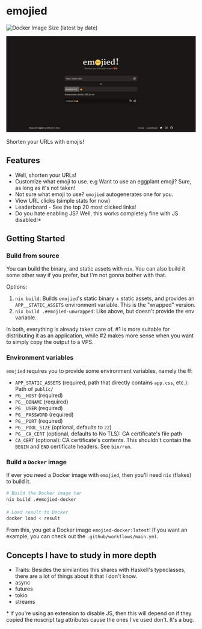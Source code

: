 # emojied

![Docker Image Size (latest by date)](https://img.shields.io/docker/image-size/hsekun/emojied)

<p align="center">
  <img src="emojied.png" />
</p>

Shorten your URLs with emojis!

## Features

- Well, shorten your URLs!
- Customize what emoji to use. e.g Want to use an eggplant emoji? Sure, as long
  as it's not taken!
- Not sure what emoji to use? `emojied` autogenerates one for you.
- View URL clicks (simple stats for now)
- Leaderboard - See the top 20 most clicked links!
- Do you hate enabling JS? Well, this works completely fine with JS disabled!\*

## Getting Started

### Build from source

You can build the binary, and static assets with `nix`. You can also build it
some other way if you prefer, but I'm not gonna bother with that.

Options:

1. `nix build`: Builds `emojied`'s static binary + static assets, and provides
an `APP__STATIC_ASSETS` environment variable. This is the "wrapped" version.
2. `nix build .#emojied-unwrapped`: Like above, but doesn't provide the env
variable.

In both, everything is already taken care of. \#1 is more suitable for distributing
it as an application, while \#2 makes more sense when you want to simply copy
the output to a VPS.

### Environment variables

`emojied` requires you to provide some environment variables, namely the ff:

- `APP_STATIC_ASSETS` (required, path that directly contains `app.css`, etc.):
Path of `public/`
- `PG__HOST` (required)
- `PG__DBNAME` (required)
- `PG__USER` (required)
- `PG__PASSWORD` (required)
- `PG__PORT` (required)
- `PG__POOL_SIZE` (optional, defaults to `22`)
- `PG__CA_CERT` (optional, defaults to No TLS): CA certificate's file path
- `CA_CERT` (optional): CA certificate's contents. This shouldn't contain the
`BEGIN` and `END` certificate headers. See `bin/run`.

### Build a `Docker` image

If ever you need a Docker image with `emojied`, then you'll need `nix` (flakes)
to build it.

```sh
# Build the Docker image tar
nix build .#emojied-docker

# Load result to Docker
docker load < result
```

From this, you get a Docker image `emojied-docker:latest`! If you want an example,
you can check out the `.github/workflows/main.yml`.

## Concepts I have to study in more depth

- Traits: Besides the similarities this shares with Haskell's typeclasses, there
  are a lot of things about it that I don't know.
- async
- futures
- tokio
- streams

\* If you're using an extension to disable JS, then this will depend on if they
copied the noscript tag attributes cause the ones I've used don't. It's a bug.
